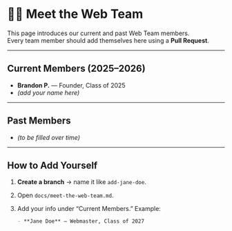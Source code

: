 # 👩‍💻 Meet the Web Team

This page introduces our current and past Web Team members.  
Every team member should add themselves here using a **Pull Request**.

---

## Current Members (2025–2026)

- **Brandon P.** — Founder, Class of 2025  
- _(add your name here)_

---

## Past Members

- _(to be filled over time)_

---

## How to Add Yourself
1. **Create a branch** → name it like `add-jane-doe`.  
2. Open `docs/meet-the-web-team.md`.  
3. Add your info under “Current Members.” Example:

   ```markdown
   - **Jane Doe** — Webmaster, Class of 2027
